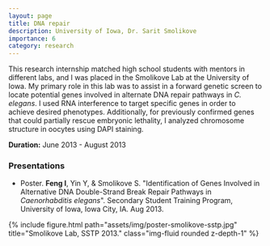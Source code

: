 ```yaml
---
layout: page
title: DNA repair
description: University of Iowa, Dr. Sarit Smolikove
importance: 6
category: research
---
```


This research internship matched high school students with mentors in different labs, and I was placed in the Smolikove Lab at the University of Iowa. My primary role in this lab was to assist in a forward genetic screen to locate potential genes involved in alternate DNA repair pathways in *C. elegans*. I used RNA interference to target specific genes in order to achieve desired phenotypes. Additionally, for previously confirmed genes that could partially rescue embryonic lethality, I analyzed chromosome structure in oocytes using DAPI staining.

**Duration:** June 2013 - August 2013


### Presentations

- Poster. **Feng I**, Yin Y, & Smolikove S. "Identification of Genes Involved in Alternative DNA Double-Strand Break Repair Pathways in *Caenorhabditis elegans*". Secondary Student Training Program, University of Iowa, Iowa City, IA. Aug 2013.

<div class="row">
    <div class="col-sm mt-3 mt-md-0">
        {% include figure.html path="assets/img/poster-smolikove-sstp.jpg" title="Smolikove Lab, SSTP 2013." class="img-fluid rounded z-depth-1" %}
    </div>
</div>
